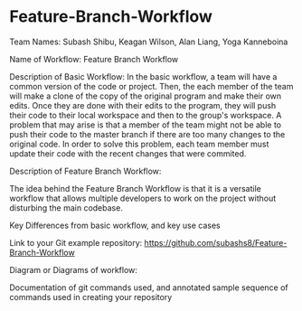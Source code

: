 # Feature-Branch-Workflow
Team Names: Subash Shibu, Keagan Wilson, Alan Liang, Yoga Kanneboina

Name of Workflow: Feature Branch Workflow

Description of Basic Workflow: 
In the basic workflow, a team will have a common version of the code or project. Then, the each member of the team will make a clone of the copy of the original program and make their own edits. Once they are done with their edits to the program, they will push their code to their local workspace and then to the group's workspace. A problem that may arise is that a member of the team might not be able to push their code to the master branch if there are too many changes to the original code. In order to solve this problem, each team member must update their code with the recent changes that were commited. 

Description of Feature Branch Workflow:

The idea behind the Feature Branch Workflow is that it is a versatile workflow that allows multiple developers to work on the project without disturbing the main codebase.

Key Differences from basic workflow, and key use cases 

Link to your Git example repository: https://github.com/subashs8/Feature-Branch-Workflow

Diagram or Diagrams of workflow:

Documentation of git commands used, and annotated sample sequence of commands used in creating your repository
